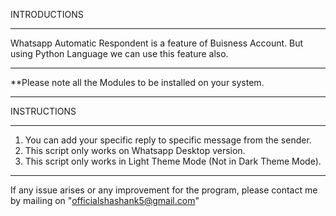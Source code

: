INTRODUCTIONS

------------------------------------------------------

Whatsapp Automatic Respondent is a feature of Buisness Account. But using Python Language we can use this feature also.  

------------------------------------------------------

**Please note all the Modules to be installed on your system.

------------------------------------------------------

INSTRUCTIONS

------------------------------------------------------

1. You can add your specific reply to specific message from the sender.
2. This script only works on Whatsapp Desktop version.
3. This script only works in Light Theme Mode (Not in Dark Theme Mode).

------------------------------------------------------

If any issue arises or any improvement for the program, please contact me by mailing on "officialshashank5@gmail.com"